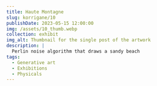 ```yaml
---
title: Haute Montagne
slug: korrigane/10
publishDate: 2023-05-15 12:00:00
img: /assets/10_thumb.webp
collection: exhibit
img_alt: Thumbnail for the single post of the artwork
description: |
  Perlin noise algorithm that draws a sandy beach
tags:
  - Generative art
  - Exhibitions
  - Physicals
---
```


